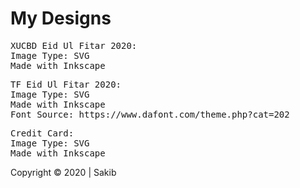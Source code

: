 # My Designs

<pre>
XUCBD Eid Ul Fitar 2020:
Image Type: SVG
Made with Inkscape
</pre>


<pre>
TF Eid Ul Fitar 2020:
Image Type: SVG
Made with Inkscape
Font Source: https://www.dafont.com/theme.php?cat=202
</pre>


<pre>
Credit Card:
Image Type: SVG
Made with Inkscape
</pre>

Copyright © 2020 | Sakib
